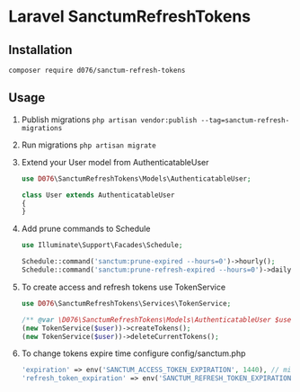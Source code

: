 # Laravel SanctumRefreshTokens

## Installation

```composer require d076/sanctum-refresh-tokens```

## Usage

1. Publish migrations ```php artisan vendor:publish --tag=sanctum-refresh-migrations```

2. Run migrations ```php artisan migrate```

3. Extend your User model from AuthenticatableUser
    ```php
    use D076\SanctumRefreshTokens\Models\AuthenticatableUser;
    
    class User extends AuthenticatableUser
    {
    }
    ```

4.  Add prune commands to Schedule
    ```php
    use Illuminate\Support\Facades\Schedule;
    
    Schedule::command('sanctum:prune-expired --hours=0')->hourly();
    Schedule::command('sanctum:prune-refresh-expired --hours=0')->daily();
    ```

5. To create access and refresh tokens use TokenService
    ```php
    use D076\SanctumRefreshTokens\Services\TokenService;
    
    /** @var \D076\SanctumRefreshTokens\Models\AuthenticatableUser $user */
    (new TokenService($user))->createTokens();
    (new TokenService($user))->deleteCurrentTokens();
    ```

6. To change tokens expire time configure config/sanctum.php
    ```php
    'expiration' => env('SANCTUM_ACCESS_TOKEN_EXPIRATION', 1440), // minutes
    'refresh_token_expiration' => env('SANCTUM_REFRESH_TOKEN_EXPIRATION', 43200), // minutes
    ```
